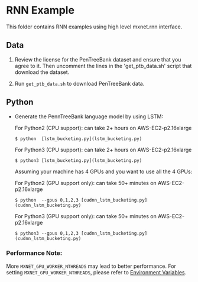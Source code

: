 RNN Example
===========
This folder contains RNN examples using high level mxnet.rnn interface.

## Data
1) Review the license for the PenTreeBank dataset and ensure that you agree to it. Then uncomment the lines in the 'get_ptb_data.sh' script that download the dataset.

2) Run `get_ptb_data.sh` to download PenTreeBank data.

## Python

- Generate the PennTreeBank language model by using LSTM:

  For Python2 (CPU support): can take 2+ hours on AWS-EC2-p2.16xlarge

      $ python  [lstm_bucketing.py](lstm_bucketing.py) 

  For Python3 (CPU support): can take 2+ hours on AWS-EC2-p2.16xlarge

      $ python3 [lstm_bucketing.py](lstm_bucketing.py) 

  Assuming your machine has 4 GPUs and you want to use all the 4 GPUs:

  For Python2 (GPU support only): can take 50+ minutes on AWS-EC2-p2.16xlarge

      $ python  --gpus 0,1,2,3 [cudnn_lstm_bucketing.py](cudnn_lstm_bucketing.py) 

  For Python3 (GPU support only): can take 50+ minutes on AWS-EC2-p2.16xlarge

      $ python3 --gpus 0,1,2,3 [cudnn_lstm_bucketing.py](cudnn_lstm_bucketing.py) 


### Performance Note:

More ```MXNET_GPU_WORKER_NTHREADS``` may lead to better performance. For setting ```MXNET_GPU_WORKER_NTHREADS```, please refer to [Environment Variables](http://mxnet.incubator.apache.org/how_to/env_var.html).

